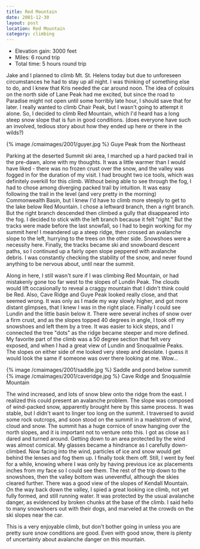 ```yaml
---
title: Red Mountain
date: 2001-12-30
layout: post
location: Red Mountain
category: climbing
---
```



* Elevation gain: 3000 feet
* Miles: 6 round trip
* Total time: 5 hours round trip

Jake and I planned to climb Mt. St. Helens today but due to unforeseen
circumstances he had to stay up all night. I was thinking of something
else to do, and I knew that Kris needed the car around noon. The idea
of colouirs on the north side of Lane Peak had me excited, but since
the road to Paradise might not open until some horribly late hour, I
should save that for later. I really wanted to climb Chair Peak, but I
wasn't going to attempt it alone. So, I decided to climb Red Mountain,
which I'd heard has a long steep snow slope that is fun in good
conditions.  (does everyone have such an involved, tedious story about
how they ended up here or there in the wilds?)



{% image /cmaimages/2001/guyer.jpg %}
Guye Peak from the Northeast


Parking at the deserted Summit ski area, I marched up a hard packed
trail in the pre-dawn, alone with my thoughts. It was a little warmer
than I would have liked - there was no frozen crust over the snow, and
the valley was fogged in for the duration of my visit.  I had brought
two ice tools, which was definitely overkill for this climb. Without
being able to see through the fog, I had to chose among diverging
packed trail by intuition.  It was easy following the trail in the
level (and very pretty in the morning) Commonwealth Basin, but I knew
I'd have to climb more steeply to get to the lake below Red
Mountain. I chose a leftward branch, then a right branch. But the
right branch descended then climbed a gully that disappeared into the
fog. I decided to stick with the left branch because it felt
"right." But the tracks were made before the last snowfall, so I had
to begin working for my summit here! I meandered up a steep ridge,
then crossed an avalanche slope to the left, hurrying to the trees on
the other side. Snowshoes were a necessity here. Finally, the tracks
became ski and snowboard descent paths, so I continued up a fairly
open slope peppered with avalanche debris.  I was constantly checking
the stability of the snow, and never found anything to be nervous
about, until near the summit.




Along in here, I still wasn't sure if I was climbing Red Mountain, or
had mistakenly gone too far west to the slopes of Lundin Peak. The
clouds would lift occasionally to reveal a craggy mountain that I
didn't think could be Red. Also, Cave Ridge and Guye Peak looked
really close, and that seemed wrong. It was only as I made my way
slowly higher, and got more distant glimpses, that I knew I was in the
right place. Finally I could see Lundin and the little basin below
it. There were several inches of snow over a firm crust, and as the
slopes topped 40 degrees in angle, I took off my snowshoes and left
them by a tree. It was easier to kick steps, and I connected the tree
"dots" as the ridge became steeper and more defined. My favorite part
of the climb was a 50 degree section that felt very exposed, and when
I had a great view of Lundin and Snoqualmie Peaks. The slopes on
either side of me looked very steep and desolate.  I guess it would
look the same if someone was over there looking at me. Wow...



{% image /cmaimages/2001/saddle.jpg %}
Saddle and pond below summit
{% image /cmaimages/2001/caveridge.jpg %}
Cave Ridge and Snoqualmie Mountain

The wind increased, and lots of snow blew onto the ridge from the
east. I realized this could present an avalanche problem. The slope
was composed of wind-packed snow, apparently brought here by this same
process. It was stable, but I didn't want to linger too long on the
summit. I traversed to avoid some rock outcrops, and soon stood on the
summit in a maelstrom of wind, cloud and snow. The summit has a huge
cornice of snow hanging over the north slopes, and it is important not
to venture onto this.  I got as close as I dared and turned
around. Getting down to an area protected by the wind was almost
comical. My glasses became a hindrance as I carefully down-climbed.
Now facing into the wind, particles of ice and snow would get behind
the lenses and fog them up. I finally took them off. Still, I went by
feel for a while, knowing where I was only by having previous ice ax
placements inches from my face so I could see them. The rest of the
trip down to the snowshoes, then the valley bottom was uneventful,
although the skies cleared further. There was a good view of the
slopes of Kendall Mountain.  On the way back down the valley, I spied
a great looking ice climb, not yet fully formed, and still running
water. It was protected by the usual avalanche danger, as evidenced by
broken chunks at the base of the climb. I said hello to many
snowshoers out with their dogs, and marveled at the crowds on the ski
slopes near the car.



This is a very enjoyable climb, but don't bother going in unless you
are pretty sure snow conditions are good. Even with good snow, there
is plenty of uncertainty about avalanche danger on this mountain.



